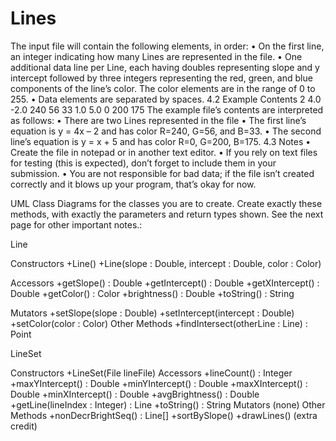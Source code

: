 # Lines

The input file will contain the following elements, in order:
• On the first line, an integer indicating how many Lines are represented in the file.
• One additional data line per Line, each having doubles representing slope and y intercept followed by
three integers representing the red, green, and blue components of the line’s color. The color
elements are in the range of 0 to 255.
• Data elements are separated by spaces.
4.2 Example Contents
2
4.0 -2.0 240 56 33
1.0 5.0 0 200 175
The example file’s contents are interpreted as follows:
• There are two Lines represented in the file
• The first line’s equation is y = 4x – 2 and has color R=240, G=56, and B=33.
• The second line’s equation is y = x + 5 and has color R=0, G=200, B=175.
4.3 Notes
• Create the file in notepad or in another text editor.
• If you rely on text files for testing (this is expected), don’t forget to include them in your submission.
• You are not responsible for bad data; if the file isn’t created correctly and it blows up your program,
that’s okay for now.

 UML Class Diagrams for the classes you are to create. Create exactly these methods, with exactly
the parameters and return types shown. See the next page for other important notes.:

Line

Constructors
+Line()
+Line(slope : Double, intercept : Double,
color : Color)

Accessors
+getSlope() : Double
+getIntercept() : Double
+getXIntercept() : Double
+getColor() : Color
+brightness() : Double
+toString() : String

Mutators
+setSlope(slope : Double)
+setIntercept(intercept : Double)
+setColor(color : Color)
Other Methods
+findIntersect(otherLine : Line) : Point

LineSet

Constructors
+LineSet(File lineFile)
Accessors
+lineCount() : Integer
+maxYIntercept() : Double
+minYIntercept() : Double
+maxXIntercept() : Double
+minXIntercept() : Double
+avgBrightness() : Double
+getLine(lineIndex : Integer) : Line
+toString() : String
Mutators
(none)
Other Methods
+nonDecrBrightSeq() : Line[]
+sortBySlope()
+drawLines() (extra credit)

